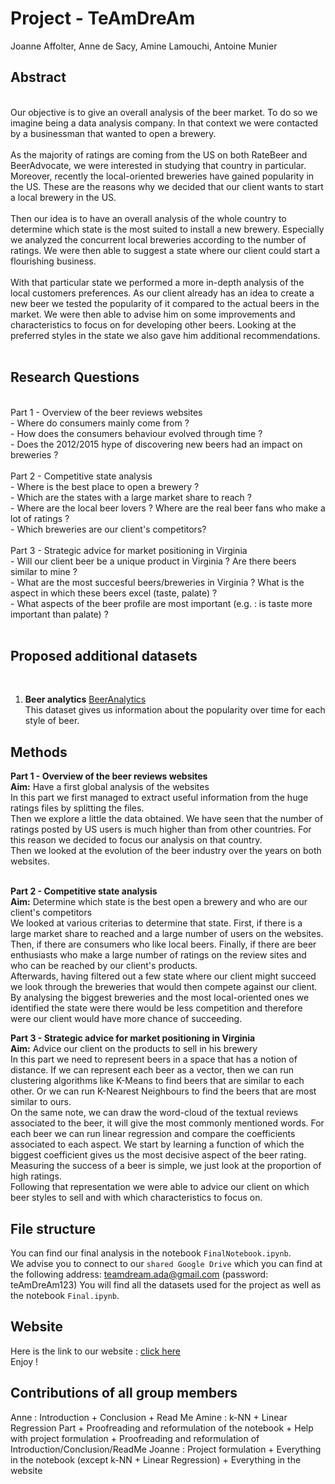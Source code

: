 # Project - TeAmDreAm

Joanne Affolter, Anne de Sacy, Amine Lamouchi, Antoine Munier

## Abstract 
<br>
Our objective is to give an overall analysis of the beer market.
To do so we imagine being a data analysis company.
In that context we were contacted by a businessman that wanted to open a brewery.
<br><br>
As the majority of ratings are coming from the US on both RateBeer and BeerAdvocate, we were interested in studying that country in particular.
Moreover, recently the local-oriented breweries have gained popularity in the US.
These are the reasons why we decided that our client wants to start a local brewery in the US.
<br><br>
Then our idea is to have an overall analysis of the whole country to determine which state is the most suited to install a new brewery.
Especially we analyzed the concurrent local breweries according to the number of ratings.
We were then able to suggest a state where our client could start a flourishing business.
<br><br>
With that particular state we performed a more in-depth analysis of the local customers preferences.
As our client already has an idea to create a new beer we tested the popularity of it compared to the actual beers in the market.
We were then able to advise him on some improvements and characteristics to focus on for developing other beers.
Looking at the preferred styles in the state we also gave him additional recommendations.
<br><br>

## Research Questions
<br>
Part 1 - Overview of the beer reviews websites<br>
- Where do consumers mainly come from ?<br>
- How does the consumers behaviour evolved through time ?<br>
- Does the 2012/2015 hype of discovering new beers had an impact on breweries ?
<br><br>
Part 2 - Competitive state analysis<br>
- Where is the best place to open a brewery ?<br>
- Which are the states with a large market share to reach ?<br>
- Where are the local beer lovers ? Where are the real beer fans who make a lot of ratings ?<br>
- Which breweries are our client's competitors?
<br><br>
Part 3 - Strategic advice for market positioning in Virginia<br>
- Will our client beer be a unique product in Virginia ? Are there beers similar to mine ?<br>
- What are the most succesful beers/breweries in Virginia ? What is the aspect in which these beers excel (taste, palate) ?<br> 
- What aspects of the beer profile are most important (e.g. : is taste more important than palate) ?
<br><br>

## Proposed additional datasets
<br>

1. **Beer analytics**
[BeerAnalytics](https://www.beer-analytics.com/styles/ipa/specialty-ipa/)<br>
This dataset gives us information about the popularity over time for each style of beer. <br>


## Methods

**Part 1 - Overview of the beer reviews websites**<br>
**Aim:** Have a first global analysis of the websites<br>
In this part we first managed to extract useful information from the huge ratings files by splitting the files.<br>
Then we explore a little the data obtained. 
We have seen that the number of ratings posted by US users is much higher than from other countries. 
For this reason we decided to focus our analysis on that country.<br>
Then we looked at the evolution of the beer industry over the years on both websites.
<br><br>

**Part 2 - Competitive state analysis**<br>
**Aim:** Determine which state is the best open a brewery and who are our client's competitors<br>
We looked at various criterias to determine that state. 
First, if there is a large market share to reached and a large number of users on the websites.
Then, if there are consumers who like local beers.
Finally, if there are beer enthusiasts who make a large number of ratings on the review sites and who can be reached by our client's products.
<br>
Afterwards, having filtered out a few state where our client might succeed we look through the breweries that would then compete against our client.
By analysing the biggest breweries and the most local-oriented ones 
we identified the state were there would be less competition and therefore were our client would have more chance of succeeding.
<br>

**Part 3 - Strategic advice for market positioning in Virginia**<br>
**Aim:** Advice our client on the products to sell in his brewery<br>
In this part we need to represent beers in a space that has a notion of distance. 
If we can represent each beer as a vector, then we can run clustering algorithms like K-Means to find beers that are similar to each other. 
Or we can run K-Nearest Neighbours to find the beers that are most similar to ours.
<br>
On the same note, we can draw the word-cloud of the textual reviews associated to the beer, it will give the most commonly mentioned words.
For each beer we can run linear regression and compare the coefficients associated to each aspect. 
We start by learning a function of which the biggest coefficient gives us the most decisive aspect of the beer rating.
<br>
Measuring the success of a beer is simple, we just look at the proportion of high ratings.
<br>
Following that representation we were able to advice our client on which beer styles to sell and with which characteristics to focus on.


## File structure

You can find our final analysis in the notebook `FinalNotebook.ipynb`.
<br>
We advise you to connect to our `shared Google Drive` which you can find at the following address: teamdream.ada@gmail.com (password: teAmDreAm123)
You will find all the datasets used for the project as well as the notebook `Final.ipynb`.

## Website 
Here is the link to our website : [click here](https://cerulean-pavlova-66ae22.netlify.app)
<br>Enjoy ! 

## Contributions of all group members
Anne : Introduction + Conclusion + Read Me
Amine : k-NN + Linear Regression Part + Proofreading and reformulation of the notebook + Help with project formulation + Proofreading and reformulation of Introduction/Conclusion/ReadMe
Joanne : Project formulation + Everything in the notebook (except k-NN + Linear Regression) +  Everything in the website

